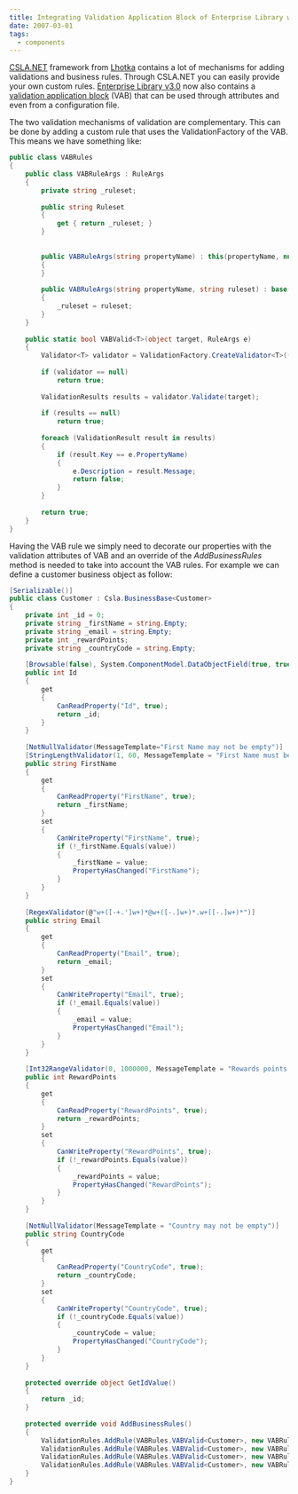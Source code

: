 ```yaml
---
title: Integrating Validation Application Block of Enterprise Library with CSLA.NET
date: 2007-03-01
tags: 
  - components
---
```


[CSLA.NET](http://www.lhotka.net/Area.aspx?id=4#) framework from [Lhotka](http://www.lhotka.net/weblog/) contains a lot of mechanisms for adding validations and business rules. Through CSLA.NET you can easily provide your own custom rules. [Enterprise Library v3.0](http://www.codeplex.com/entlib) now also contains a [validation application block](http://blogs.msdn.com/tomholl/archive/2007/01/17/validation-application-block-in-the-january-2007-ctp.aspx) (VAB) that can be used through attributes and even from a configuration file.

The two validation mechanisms of validation are complementary. This can be done by adding a custom rule that uses the ValidationFactory of the VAB. This means we have something like:

```csharp
public class VABRules
{
    public class VABRuleArgs : RuleArgs
    {
        private string _ruleset;
 
        public string Ruleset
        {
            get { return _ruleset; }
        }
 
 
        public VABRuleArgs(string propertyName) : this(propertyName, null)
        {
        }
 
        public VABRuleArgs(string propertyName, string ruleset) : base(propertyName)
        {
            _ruleset = ruleset;
        }
    }
 
    public static bool VABValid<T>(object target, RuleArgs e)
    {
        Validator<T> validator = ValidationFactory.CreateValidator<T>(((VABRuleArgs)e).Ruleset);
 
        if (validator == null)
            return true;
 
        ValidationResults results = validator.Validate(target);
 
        if (results == null)
            return true;
 
        foreach (ValidationResult result in results)
        {
            if (result.Key == e.PropertyName)
            {
                e.Description = result.Message;
                return false;
            }
        }
 
        return true;
    }
}
```

Having the VAB rule we simply need to decorate our properties with the validation attributes of VAB and an override of the _AddBusinessRules_ method is needed to take into account the VAB rules. For example we can define a customer business object as follow:

```csharp
[Serializable()]
public class Customer : Csla.BusinessBase<Customer>
{
    private int _id = 0;
    private string _firstName = string.Empty;
    private string _email = string.Empty;
    private int _rewardPoints;
    private string _countryCode = string.Empty;
 
    [Browsable(false), System.ComponentModel.DataObjectField(true, true)]
    public int Id
    {
        get
        {
            CanReadProperty("Id", true);
            return _id;
        }
    }
 
    [NotNullValidator(MessageTemplate="First Name may not be empty")]
    [StringLengthValidator(1, 60, MessageTemplate = "First Name must be between 1 and 60 characters long")]
    public string FirstName
    {
        get
        {
            CanReadProperty("FirstName", true);
            return _firstName;
        }
        set
        {
            CanWriteProperty("FirstName", true);
            if (!_firstName.Equals(value))
            {
                _firstName = value;
                PropertyHasChanged("FirstName");
            }
        }
    }
 
    [RegexValidator(@"w+([-+.']w+)*@w+([-.]w+)*.w+([-.]w+)*")]
    public string Email
    {
        get
        {
            CanReadProperty("Email", true);
            return _email;
        }
        set
        {
            CanWriteProperty("Email", true);
            if (!_email.Equals(value))
            {
                _email = value;
                PropertyHasChanged("Email");
            }
        }
    }
 
    [Int32RangeValidator(0, 1000000, MessageTemplate = "Rewards points cannot exceed 1,000,000")]
    public int RewardPoints
    {
        get
        {
            CanReadProperty("RewardPoints", true);
            return _rewardPoints;
        }
        set
        {
            CanWriteProperty("RewardPoints", true);
            if (!_rewardPoints.Equals(value))
            {
                _rewardPoints = value;
                PropertyHasChanged("RewardPoints");
            }
        }
    }
 
    [NotNullValidator(MessageTemplate = "Country may not be empty")]
    public string CountryCode
    {
        get
        {
            CanReadProperty("CountryCode", true);
            return _countryCode;
        }
        set
        {
            CanWriteProperty("CountryCode", true);
            if (!_countryCode.Equals(value))
            {
                _countryCode = value;
                PropertyHasChanged("CountryCode");
            }
        }
    }
 
    protected override object GetIdValue()
    {
        return _id;
    }
 
    protected override void AddBusinessRules()
    {
        ValidationRules.AddRule(VABRules.VABValid<Customer>, new VABRules.VABRuleArgs("FirstName"));
        ValidationRules.AddRule(VABRules.VABValid<Customer>, new VABRules.VABRuleArgs("Email"));
        ValidationRules.AddRule(VABRules.VABValid<Customer>, new VABRules.VABRuleArgs("RewardPoints"));
        ValidationRules.AddRule(VABRules.VABValid<Customer>, new VABRules.VABRuleArgs("CountryCode"));
    }
}
```
